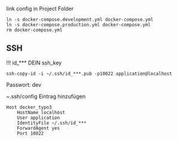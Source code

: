 link config in Project Folder

```
ln -s docker-compose.development.yml docker-compose.yml
ln -s docker-compose.production.yml docker-compose.yml
rm docker-compose.yml
```
## SSH
!!! id_*** DEIN ssh_key  

```
ssh-copy-id -i ~/.ssh/id_***.pub -p10022 application@localhost
```

Passwort: dev  

~.ssh/config  Eintrag hinzufügen

```
Host docker_typo3  
    HostName localhost  
    User application
    IdentityFile ~/.ssh/id_***
    ForwardAgent yes
    Port 10022
```
